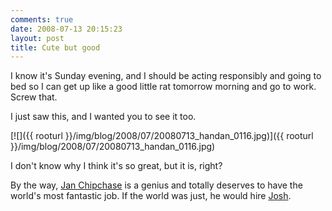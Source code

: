 ```yaml
---
comments: true
date: 2008-07-13 20:15:23
layout: post
title: Cute but good
---
```


I know it's Sunday evening, and I should be acting responsibly and going to bed so I can get up like a good little rat tomorrow morning and go to work. Screw that.

I just saw this, and I wanted you to see it too.

[![]({{ rooturl }}/img/blog/2008/07/20080713_handan_0116.jpg)]({{ rooturl }}/img/blog/2008/07/20080713_handan_0116.jpg)<!-- more -->

I don't know why I think it's so great, but it is, right?

By the way, [Jan Chipchase](http://www.janchipchase.com/blog/archives/2008/07/slightly_hip_cu.html) is a genius and totally deserves to have the world's most fantastic job. If the world was just, he would hire [Josh](http://paperwolf.com/).

